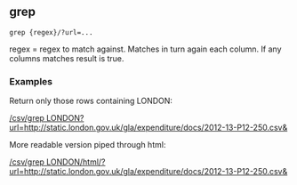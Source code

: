 ## grep

    grep {regex}/?url=...

regex = regex to match against. Matches in turn again each column. If any columns matches result is true.

### Examples

Return only those rows containing LONDON:

<a href="/csv/grep LONDON?url=http://static.london.gov.uk/gla/expenditure/docs/2012-13-P12-250.csv&">/csv/grep LONDON?url=http://static.london.gov.uk/gla/expenditure/docs/2012-13-P12-250.csv&</a>

More readable version piped through html:

<a href="/csv/grep LONDON/html/?url=http://static.london.gov.uk/gla/expenditure/docs/2012-13-P12-250.csv&">/csv/grep LONDON/html/?url=http://static.london.gov.uk/gla/expenditure/docs/2012-13-P12-250.csv&</a>
